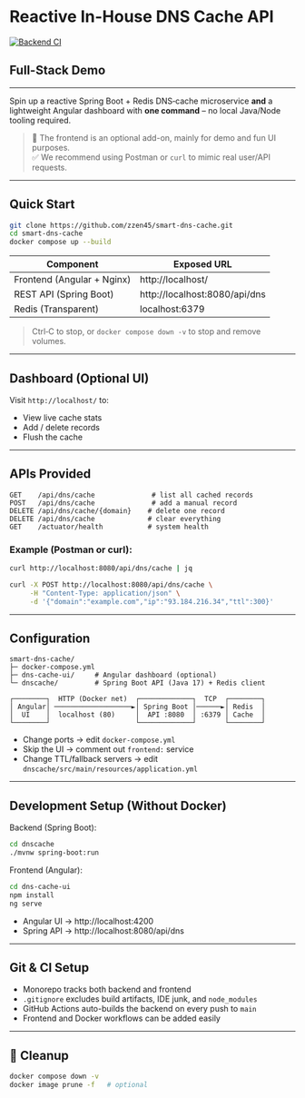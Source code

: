 # Reactive In-House DNS Cache API
[![Backend CI](https://github.com/zzen45/smart-dns-cache/actions/workflows/backend.yml/badge.svg)](https://github.com/zzen45/smart-dns-cache/actions)
## Full-Stack Demo
---

Spin up a reactive Spring Boot + Redis DNS‑cache microservice **and** a lightweight Angular dashboard with **one command** – no local Java/Node tooling required.

> 🧩 The frontend is an optional add-on, mainly for demo and fun UI purposes.  
> ✅ We recommend using Postman or `curl` to mimic real user/API requests.

---

## Quick Start

```bash
git clone https://github.com/zzen45/smart-dns-cache.git
cd smart-dns-cache
docker compose up --build
```

| Component          | Exposed URL                  |
|-------------------|------------------------------|
| Frontend (Angular + Nginx) | http://localhost/            |
| REST API (Spring Boot)     | http://localhost:8080/api/dns |
| Redis (Transparent)        | localhost:6379               |

> Ctrl‑C to stop, or `docker compose down -v` to stop and remove volumes.

---

## Dashboard (Optional UI)

Visit `http://localhost/` to:

- View live cache stats
- Add / delete records
- Flush the cache

---

## APIs Provided

```
GET    /api/dns/cache              # list all cached records
POST   /api/dns/cache              # add a manual record
DELETE /api/dns/cache/{domain}    # delete one record
DELETE /api/dns/cache             # clear everything
GET    /actuator/health           # system health
```

### Example (Postman or curl):
```bash
curl http://localhost:8080/api/dns/cache | jq

curl -X POST http://localhost:8080/api/dns/cache \
     -H "Content-Type: application/json" \
     -d '{"domain":"example.com","ip":"93.184.216.34","ttl":300}'
```

---

## Configuration

```
smart-dns-cache/
├─ docker-compose.yml
├─ dns-cache-ui/     # Angular dashboard (optional)
└─ dnscache/         # Spring Boot API (Java 17) + Redis client

┌────────┐  HTTP (Docker net)  ┌─────────────┐  TCP  ┌────────┐
│ Angular│ ───────────────────►│ Spring Boot │──────►│ Redis  │
│  UI    │  localhost (80)     │  API :8080  │ :6379 │ Cache  │
└────────┘                     └─────────────┘       └────────┘
```

- Change ports → edit `docker-compose.yml`
- Skip the UI → comment out `frontend:` service
- Change TTL/fallback servers → edit `dnscache/src/main/resources/application.yml`

---

## Development Setup (Without Docker)

Backend (Spring Boot):
```bash
cd dnscache
./mvnw spring-boot:run
```

Frontend (Angular):
```bash
cd dns-cache-ui
npm install
ng serve
```

- Angular UI → http://localhost:4200
- Spring API → http://localhost:8080/api/dns

---

## Git & CI Setup

- Monorepo tracks both backend and frontend
- `.gitignore` excludes build artifacts, IDE junk, and `node_modules`
- GitHub Actions auto-builds the backend on every push to `main`
- Frontend and Docker workflows can be added easily

---

## 🧹 Cleanup

```bash
docker compose down -v
docker image prune -f   # optional
```
